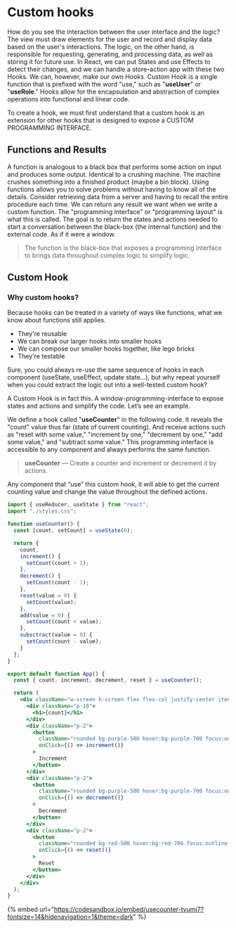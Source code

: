 # Custom hooks

How do you see the interaction between the user interface and the logic? The view must draw elements for the user and record and display data based on the user's interactions. The logic, on the other hand, is responsible for requesting, generating, and processing data, as well as storing it for future use. In React, we can put States and use Effects to detect their changes, and we can handle a store-action app with these two Hooks. We can, however, make our own Hooks. Custom Hook is a single function that is prefixed with the word "use," such as "**useUser**" or "**useRole**." Hooks allow for the encapsulation and abstraction of complex operations into functional and linear code.

To create a hook, we must first understand that a custom hook is an extension for other hooks that is designed to expose a CUSTOM PROGRAMMING INTERFACE.&#x20;

## Functions and Results <a href="#b7fd" id="b7fd"></a>

A function is analogous to a black box that performs some action on input and produces some output. Identical to a crushing machine. The machine crushes something into a finished product (maybe a bin block). Using functions allows you to solve problems without having to know all of the details. Consider retrieving data from a server and having to recall the entire procedure each time. We can return any result we want when we write a custom function. The "programming interface" or "programming layout" is what this is called. The goal is to return the states and actions needed to start a conversation between the black-box (the internal function) and the external code. As if it were a window.

> The function is the black-box that exposes a programming interface to brings data throughout complex logic to simplify logic.

## Custom Hook <a href="#8fa7" id="8fa7"></a>

### Why custom hooks? <a href="#why-custom-hooks" id="why-custom-hooks"></a>

Because hooks can be treated in a variety of ways like functions, what we know about functions still applies.

* They're reusable
* We can break our larger hooks into smaller hooks
* We can compose our smaller hooks together, like lego bricks
* They're testable

Sure, you could always re-use the same sequence of hooks in each component (useState, useEffect, update state...), but why repeat yourself when you could extract the logic out into a well-tested custom hook?

A Custom Hook is in fact this. A window-programming-interface to expose states and actions and simplify the code. Let’s see an example.

We define a hook called "**useCounter**" in the following code. It reveals the "count" value thus far (state of current counting). And receive actions such as "reset with some value," "increment by one," "decrement by one," "add some value," and "subtract some value." This programming interface is accessible to any component and always performs the same function.

> **useCounter** — Create a counter and increment or decrement it by actions.

Any component that “use” this custom hook, it will able to get the current counting value and change the value throughout the defined actions.

```jsx
import { useReducer, useState } from "react";
import "./styles.css";

function useCounter() {
  const [count, setCount] = useState(0);

  return {
    count,
    increment() {
      setCount(count + 1);
    },
    decrement() {
      setCount(count - 1);
    },
    reset(value = 0) {
      setCount(value);
    },
    add(value = 0) {
      setCount(count + value);
    },
    subsctract(value = 0) {
      setCount(count - value);
    }
  };
}

export default function App() {
  const { count, increment, decrement, reset } = useCounter();

  return (
    <div className="w-screen h-screen flex flex-col justify-center items-center">
      <div className="p-10">
        <h1>{count}</h1>
      </div>
      <div className="p-2">
        <button
          className="rounded bg-purple-500 hover:bg-purple-700 focus:outline-none text-white px-2 py-1"
          onClick={() => increment()}
        >
          Increment
        </button>
      </div>
      <div className="p-2">
        <button
          className="rounded bg-purple-500 hover:bg-purple-700 focus:outline-none text-white px-2 py-1"
          onClick={() => decrement()}
        >
          Decrement
        </button>
      </div>
      <div className="p-2">
        <button
          className="rounded bg-red-500 hover:bg-red-700 focus:outline-none text-white px-2 py-1"
          onClick={() => reset()}
        >
          Reset
        </button>
      </div>
    </div>
  );
}
```

{% embed url="https://codesandbox.io/embed/usecounter-tvumj7?fontsize=14&hidenavigation=1&theme=dark" %}
